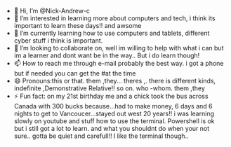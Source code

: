 - 👋 Hi, I’m @Nick-Andrew-c
- 👀 I’m interested in learning more about computers and tech, i think its important to learn these days!! and awsome
- 🌱 I’m currently learning how to use computers and tablets, different cyber stuff i think is important. 
- 💞️ I’m looking to collaborate on, well im willing to help with what i can but im a learner and dont want be in the way.. But i do learn though!
- 📫 How to reach me through e-mail probably the best way. i got a phone but if needed you can get the #at the time 
- 😄 Pronouns:this or that. them ,they... theres ,. there is different kinds, indefinite ,Demonstrative Relative!! so on. who -whom. them ,they
- ⚡ Fun fact: on my 21st birthday me and a chick took the bus across Canada with 300 bucks because...had to make money, 6 days and 6 nights to get to Vancoucer...stayed out west 20 years!!
i was learning slowly on youtube and stuff how to use the terminal. Powershell is ok but i still got a lot to learn. and what you shouldnt do when your not sure.. gotta be quiet and carefull!! I like the terminal though..
<!---
Nick-Andrew-c/Nick-Andrew-c is a ✨ special ✨ repository because its `README.md` (this file) appears on your GitHub profile.
You can click the Preview link to take a look at your changes.
--->
